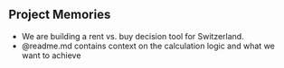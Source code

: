 ## Project Memories

- We are building a rent vs. buy decision tool for Switzerland.
- @readme.md contains context on the calculation logic and what we want to achieve